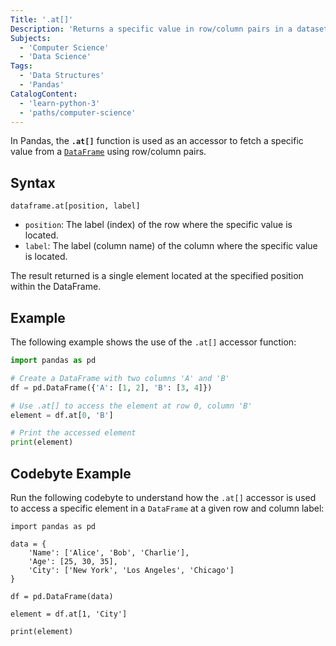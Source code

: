 ```yaml
---
Title: '.at[]'
Description: 'Returns a specific value in row/column pairs in a dataset.' 
Subjects: 
  - 'Computer Science'
  - 'Data Science'
Tags: 
  - 'Data Structures'
  - 'Pandas'
CatalogContent: 
  - 'learn-python-3'
  - 'paths/computer-science'
---
```


In Pandas, the **`.at[]`** function is used as an accessor to fetch a specific value from a [`DataFrame`](https://www.codecademy.com/resources/docs/pandas/dataframe) using row/column pairs.

## Syntax

```pseudo
dataframe.at[position, label]
```

- `position`: The label (index) of the row where the specific value is located.
- `label`: The label (column name) of the column where the specific value is located.

The result returned is a single element located at the specified position within the DataFrame.

## Example

The following example shows the use of the `.at[]` accessor function:

```py
import pandas as pd

# Create a DataFrame with two columns 'A' and 'B'
df = pd.DataFrame({'A': [1, 2], 'B': [3, 4]})

# Use .at[] to access the element at row 0, column 'B'
element = df.at[0, 'B']

# Print the accessed element
print(element)  
```

## Codebyte Example

Run the following codebyte to understand how the `.at[]` accessor is used to access a specific element in a `DataFrame` at a given row and column label:


```codebyte/python
import pandas as pd

data = {
    'Name': ['Alice', 'Bob', 'Charlie'],
    'Age': [25, 30, 35],
    'City': ['New York', 'Los Angeles', 'Chicago']
}

df = pd.DataFrame(data)

element = df.at[1, 'City']

print(element)  
```
